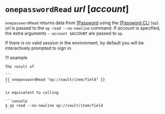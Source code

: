 # `onepasswordRead` *url* [*account*]

`onepasswordRead` returns data from [1Password](https://1password.com/) using
the [1Password CLI](https://developer.1password.com/docs/cli) (`op`). *url* is
passed to the `op read --no-newline` command. If *account* is specified, the
extra arguments `--account $ACCOUNT` are passed to `op`.

If there is no valid session in the environment, by default you will be
interactively prompted to sign in.

!!! example

    The result of

    ```
    {{ onepasswordRead "op://vault/item/field" }}
    ```

    is equivalent to calling

    ```console
    $ op read --no-newline op://vault/item/field
    ```
